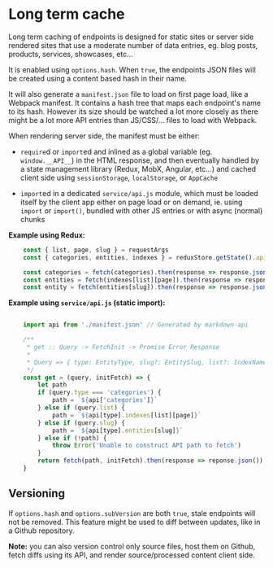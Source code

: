 
# Long term cache

Long term caching of endpoints is designed for static sites or server side rendered sites that use a moderate number of data entries, eg. blog posts, products, services, showcases, etc…

It is enabled using `options.hash`. When `true`, the endpoints JSON files will be created using a content based hash in their name.

It will also generate a `manifest.json` file to load on first page load, like a Webpack manifest. It contains a hash tree that maps each endpoint's name to its hash. However its size should be watched a lot more closely as there might be a lot more API entries than JS/CSS/… files to load with Webpack.

When rendering server side, the manifest must be either:

- `require`d or `import`ed and inlined as a global variable (eg. `window.__API__`) in the HTML response, and then eventually handled by a state management library (Redux, MobX, Angular, etc…) and cached client side using `sessionStorage`, `localStorage`, or `AppCache`

- `import`ed in a dedicated `service/api.js` module, which must be loaded itself by the client app either on page load or on demand, ie. using `import` or `import()`, bundled with other JS entries or with async (normal) chunks

**Example using Redux:**

```js
    const { list, page, slug } = requestArgs
    const { categories, entities, indexes } = reduxStore.getState().apiManifest

    const categories = fetch(categories).then(response => response.json())
    const entities = fetch(indexes[list][page]).then(response => response.json())
    const entity = fetch(entities[slug]).then(response => response.json())
```

**Example using `service/api.js` (static import):**

```js

    import api from './manifest.json' // Generated by markdown-api

    /**
     * get :: Query -> FetchInit -> Promise Error Response
     *
     * Query => { type: EntityType, slug?: EntitySlug, list?: IndexName, page?: Number }
     */
    const get = (query, initFetch) => {
        let path
        if (query.type === 'categories') {
            path = `${api['categories']}`
        } else if (query.list) {
            path = `${api[type].indexes[list][page]}`
        } else if (query.slug) {
            path = `${api[type].entities[slug]}`
        } else if (!path) {
            throw Error('Unable to construct API path to fetch')
        }
        return fetch(path, initFetch).then(response => reponse.json())
    }
```

## Versioning

If `options.hash` and `options.subVersion` are both `true`, stale endpoints will not be removed. This feature might be used to diff between updates, like in a Github repository.

**Note:** you can also version control only source files, host them on Github, fetch diffs using its API, and render source/processed content client side.
